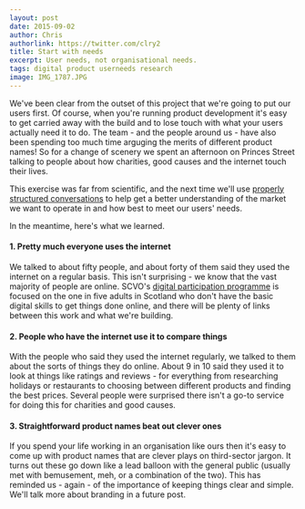```yaml
---
layout: post
date: 2015-09-02
author: Chris
authorlink: https://twitter.com/clry2
title: Start with needs
excerpt: User needs, not organisational needs.
tags: digital product userneeds research
image: IMG_1787.JPG
---
```


We've been clear from the outset of this project that we're going to put our users first. Of course, when you're running product development it's easy to get carried away with the build and to lose touch with what your users actually need it to do. The team - and the people around us - have also been spending too much time arguging the merits of different product names! So for a change of scenery we spent an afternoon on Princes Street talking to people about how charities, good causes and the internet touch their lives.

This exercise was far from scientific, and the next time we'll use [properly structured conversations](http://keytakeaways.io/books/mom-test/) to help get a better understanding of the market we want to operate in and how best to meet our users' needs.

In the meantime, here's what we learned.

#### 1. Pretty much everyone uses the internet

We talked to about fifty people, and about forty of them said they used the internet on a regular basis. This isn't surprising - we know that the vast majority of people are online. SCVO's [digital participation programme](http://digital.scvo.org.uk) is focused on the one in five adults in Scotland who don't have the basic digital skills to get things done online, and there will be plenty of links between this work and what we're building.

#### 2. People who have the internet use it to compare things

With the people who said they used the internet regularly, we talked to them about the sorts of things they do online. About 9 in 10 said they used it to look at things like ratings and reviews - for everything from researching holidays or restaurants to choosing between different products and finding the best prices. Several people were surprised there isn't a go-to service for doing this for charities and good causes.

#### 3. Straightforward product names beat out clever ones

If you spend your life working in an organisation like ours then it's easy to come up with product names that are clever plays on third-sector jargon. It turns out these go down like a lead balloon with the general public (usually met with bemusement, meh, or a combination of the two). This has reminded us - again - of the importance of keeping things clear and simple. We'll talk more about branding in a future post.